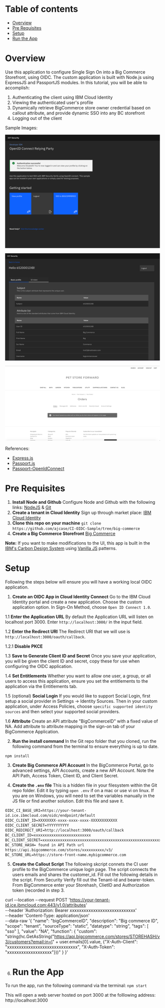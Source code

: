 <!-- TOC -->
# Table of contents
- [Overview](#overview)
- [Pre Requisites](#pre-requisites)
- [Setup](#setup)
- [Run the App](#run-the-app)

<!-- /TOC -->

# Overview
Use this application to configure Single Sign On into a Big Commerce Storefront, using OIDC. The custom application is built with Node.js using ExpressJS and PassportJS modules. In this tutorial, you will be able to accomplish:
1.	Authenticating the client using IBM Cloud Identity
2.	Viewing the authenticated user's profile
3.	Dynamically retrieve BigCommerce store owner credential based on callout attribute, and provide dynamic SSO into any BC storefront 
4.	Logging out of the client

Sample Images:

![Authenticate](Photo1.png)

![Profile Viewer](Photo2.png)

![Dynamic SSO](Photo3.png)

References: 
- [Express.js](https://expressjs.com/) 
- [Passport.js](http://www.passportjs.org/)
- [Passport-OpenIdConnect](https://github.com/jaredhanson/passport-openidconnect)

# Pre Requisites

1. **Install Node and Github**
Configure Node and Github with the following links: [NodeJS](https://nodejs.org/en/download/) & [Git](https://desktop.github.com/)
2. **Create a tenant in Cloud Identity**
Sign up through market place: [IBM Cloud Identity](https://www.ibm.com/us-en/marketplace/cloud-identity)
3. **Clone this repo on your machine**
`git clone https://github.com/ajcase/CI-OIDC-Sample/tree/big-commerce`
4. **Create a Big Commerce Storefront** [Big Commerce](https://www.bigcommerce.com/)

**Note:** If you want to make modifications to the UI, this app is built in the [IBM's Carbon Design System](https://carbondesignsystem.com) using [Vanilla JS](https://the-carbon-components.netlify.com/) patterns.

# Setup

Following the steps below will ensure you will have a working local OIDC application. 

1. **Create an OIDC App in Cloud Identity Connect**
Go to the IBM Cloud Identity portal and create a new application. Choose the custom application option. In Sign-On Method, choose `Open ID Connect 1.0`.

1.1 **Enter the Application URL**
By default the Application URL will listen on localhost port 3000. Enter `http://localhost:3000/` in the input field. 

1.2 **Enter the Redirect URI**
The Redirect URI that we will use is `http://localhost:3000/oauth/callback`. 

1.2.1 **Disable PKCE**

1.3 **Save to Generate Client ID and Secret**
Once you save your application, you will be given the client ID and secret, copy these for use when configuring the OIDC application. 

1.4 **Set Entitlements**
Whether you want to allow one user, a group, or all users to access this application, ensure you set the entitlements to the application via the Entitlements tab.

1.5 (optional) **Social Login**
If you would like to support Social Login, first setup a social provider in Settings -> Identity Sources. Then in your custom application, under Access Policies, choose `specific supported identity sources` and then select your supported social providers.

1.6 **Attribute**
Create an API attribute "BigCommerceID" with a fixed value of NA. Add attribute to attribute mapping in the sign-on tab of your BigCommerce Application. 

2. **Run the install command**
In the Git repo folder that you cloned, run the following command from the terminal to ensure everything is up to date. 

```
npm install
```

3. **Create Big Commerce API Account**
In the BigCommerce Portal, go to advanced settings, API Accounts, create a new API Account. Note the API Path, Access Token, Client ID, and Client Secret. 

4. **Create the `.env` file**
This is a hidden file in your filesystem within the Git repo folder. Edit it by typing `open .env` if on a mac or use vi on linux. If you are on Windows, you will need to set the variables manually in the JS file or find another solution. 
Edit this file and save it. 
```
OIDC_CI_BASE_URI=https://your-tenant-id.ice.ibmcloud.com/oidc/endpoint/default
OIDC_CLIENT_ID=XXXXXXXX-xxxx-xxxx-xxxx-XXXXXXXXXXXX
OIDC_CLIENT_SECRET=YYYYYYYYYY
OIDC_REDIRECT_URI=http://localhost:3000/oauth/callback
BC_CLIENT_ID=xxxxxxxxxxxxxxxxxxxxxxxxxx
BC_CLIENT_SECRET=xxxxxxxxxxxxxxxxxxxxxxxxxxxxxxxxxxxxxxxxxxxxxxxxxxxxxxxxxxxxxxxx
BC_STORE_HASH= found in API Path url  https://api.bigcommerce.com/stores/xxxxxxxxxx/v3/
BC_STORE_URL=https://store-front-name.mybigcommerce.com
```
5. **Create the Callout Script**
The following skcript connets the CI user profile to the BigCommerce unique login page. The script connects the users emails and shares the customer_id. 
Fill out the following details in the script. 
From Security Verify fill out the Tenant-id and bearer-token.
From BigCommerce enter your Storehash, ClietID and Authorization token (recorded in step 3. 

curl --location --request POST 'https://your-tenant-id.ice.ibmcloud.com:443/v1.0/attributes' \
--header 'Authorization: Bearer xxxxxxxxxxxxxxxxxxxxxxxxxxxx' \
--header 'Content-Type: application/json' \
--data-raw '{
     "name": "bigCommerceID",
     "description": "Big commerce ID",
     "scope": "tenant",
     "sourceType": "static",
     "datatype": "string",
     "tags": [
         "sso"
     ],
     "value": "NA",
     "function": {
         "custom": "string(hc.GetAsString(\"https://api.bigcommerce.com/stores/STOREHASH/v3/customers?email:in=\" + user.emails[0].value, {\"X-Auth-Client\": \"xxxxxxxxxxxxxxxxxxxxxxxxxxxxxx\",
    \"X-Auth-Token\": \"xxxxxxxxxxxxxxxxxxx\"}))"
     }
 }'


6. # Run the App
To run the app, run the following command via the terminal:
`npm start`

This will open a web server hosted on port 3000 at the folllowing address: http://localhost:3000
